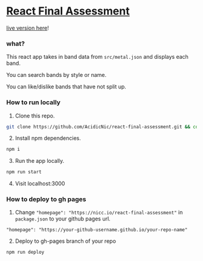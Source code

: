 # [React Final Assessment](https://nicc.io/react-final-assessment)
[live version here](https://nicc.io/react-final-assessment)!

### what?

This react app takes in band data from `src/metal.json` and displays each band.

You can search bands by style or name.

You can like/dislike bands that have not split up.

### How to run locally

1. Clone this repo.
```bash
git clone https://github.com/AcidicNic/react-final-assessment.git && cd react-final-assessment
```

2. Install npm dependencies.
```bash
npm i
```

3. Run the app locally.
```bash
npm run start
```

4. Visit localhost:3000


### How to deploy to gh pages

1. Change `"homepage": "https://nicc.io/react-final-assessment"` in `package.json` to your github pages url.
```
"homepage": "https://your-github-username.github.io/your-repo-name"
```

2. Deploy to gh-pages branch of your repo
```bash
npm run deploy
```
